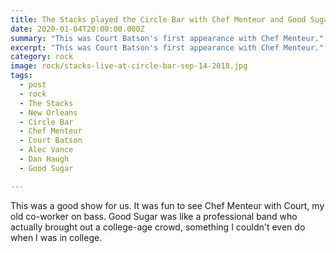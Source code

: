 ```yaml
---
title: The Stacks played the Circle Bar with Chef Menteur and Good Sugar.
date: 2020-01-04T20:00:00.000Z
summary: "This was Court Batson's first appearance with Chef Menteur."
excerpt: "This was Court Batson's first appearance with Chef Menteur."
category: rock
image: rock/stacks-live-at-circle-bar-sep-14-2018.jpg
tags:
  - post 
  - rock
  - The Stacks
  - New Orleans
  - Circle Bar
  - Chef Menteur
  - Court Batson
  - Alec Vance
  - Dan Haugh
  - Good Sugar

---
```


This was a good show for us. It was fun to see Chef Menteur with Court, my old co-worker on bass. Good Sugar was like a professional band who actually brought out a college-age crowd, something I couldn't even do when I was in college.